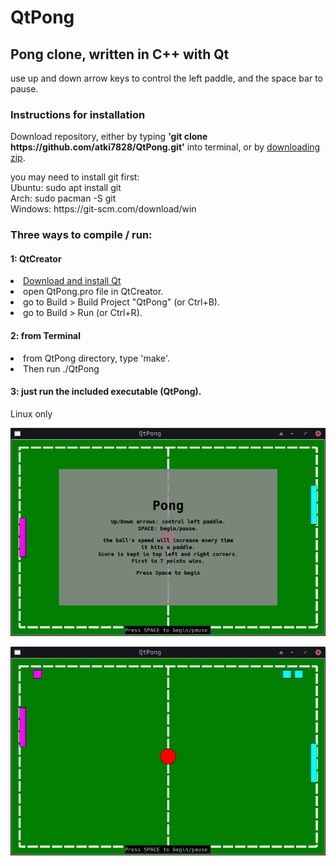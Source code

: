 # QtPong

<h2>Pong clone, written in C++ with Qt</h2>
<p>use up and down arrow keys to control the left paddle, and the space bar to pause.</p>

<h3>Instructions for installation</h3>
<p>Download repository, either by typing <b>'git clone https://github.com/atki7828/QtPong.git'</b> into terminal, or by <a href="https://github.com/atki7828/QtPong/archive/master.zip">downloading zip</a>.</p>
<p>you may need to install git first:
<br> Ubuntu:  sudo apt install git
<br> Arch:  sudo pacman -S git
<br> Windows:  https://git-scm.com/download/win</p>

<h3>Three ways to compile / run:</h3>

<h4>1: QtCreator</h4>
<li><a href="https://www.qt.io/download">Download and install Qt</a>
<li>open QtPong.pro file in QtCreator.
<li>go to Build > Build Project "QtPong" (or Ctrl+B).
<li>go to Build > Run (or Ctrl+R).

<h4>2: from Terminal</h4>
<li>from QtPong directory, type 'make'.
<li>Then run ./QtPong

<h4>3: just run the included executable (QtPong).</h4>Linux only
<p>
  <img src="https://raw.githubusercontent.com/atki7828/QtPong/master/scrn1.png">
</p>
<p>
  <img src="https://raw.githubusercontent.com/atki7828/QtPong/master/scrn2.png">
</p>
